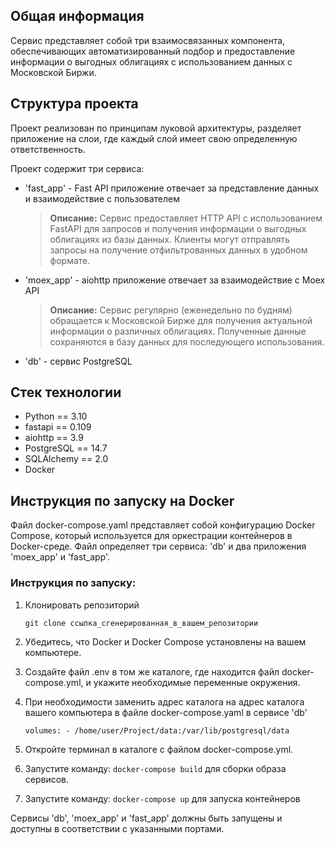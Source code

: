 ## Общая информация
Сервис представляет собой три взаимосвязанных компонента, обеспечивающих автоматизированный подбор и предоставление информации о выгодных облигациях с использованием данных с Московской Биржи.

## Структура проекта
Проект реализован по принципам луковой архитектуры, разделяет приложение на слои, где каждый слой имеет свою определенную ответственность.

Проект содержит три сервиса:
- 'fast_app' - Fast API приложение отвечает за представление данных и взаимодействие с пользователем
    > **Описание:**
Сервис предоставляет HTTP API с использованием FastAPI для запросов и получения информации о выгодных облигациях из базы данных.
Клиенты могут отправлять запросы на получение отфильтрованных данных в удобном формате.
- 'moex_app' - aiohttp приложение отвечает за взаимодействие с Moex API
    > **Описание:**
Сервис регулярно (еженедельно по будням) обращается к Московской Бирже для получения актуальной информации о различных облигациях.
Полученные данные сохраняются в базу данных для последующего использования.
- 'db' - сервис PostgreSQL

## Стек технологии
- Python == 3.10
- fastapi == 0.109
- aiohttp == 3.9
- PostgreSQL == 14.7
- SQLAlchemy == 2.0
- Docker

## Инструкция по запуску на Docker
Файл docker-compose.yaml представляет собой конфигурацию Docker Compose, который используется для оркестрации контейнеров в Docker-среде. Файл определяет три сервиса: 'db' и два приложения 'moex_app' и 'fast_app'.

### Инструкция по запуску:

1. Клонировать репозиторий

    ```git clone ссылка_сгенерированная_в_вашем_репозитории```

2. Убедитесь, что Docker и Docker Compose установлены на вашем компьютере.
3. Создайте файл .env в том же каталоге, где находится файл docker-compose.yml, и укажите необходимые переменные окружения.
4. При необходимости заменить адрес каталога на адрес каталога вашего компьютера в файле docker-compose.yaml в сервисе 'db' 
    
    ```volumes: - /home/user/Project/data:/var/lib/postgresql/data```

5. Откройте терминал в каталоге с файлом docker-compose.yml.
6. Запустите команду: `docker-compose build` для сборки образа сервисов.
7. Запустите команду: `docker-compose up` для запуска контейнеров

Сервисы 'db', 'moex_app' и 'fast_app' должны быть запущены и доступны в соответствии с указанными портами.